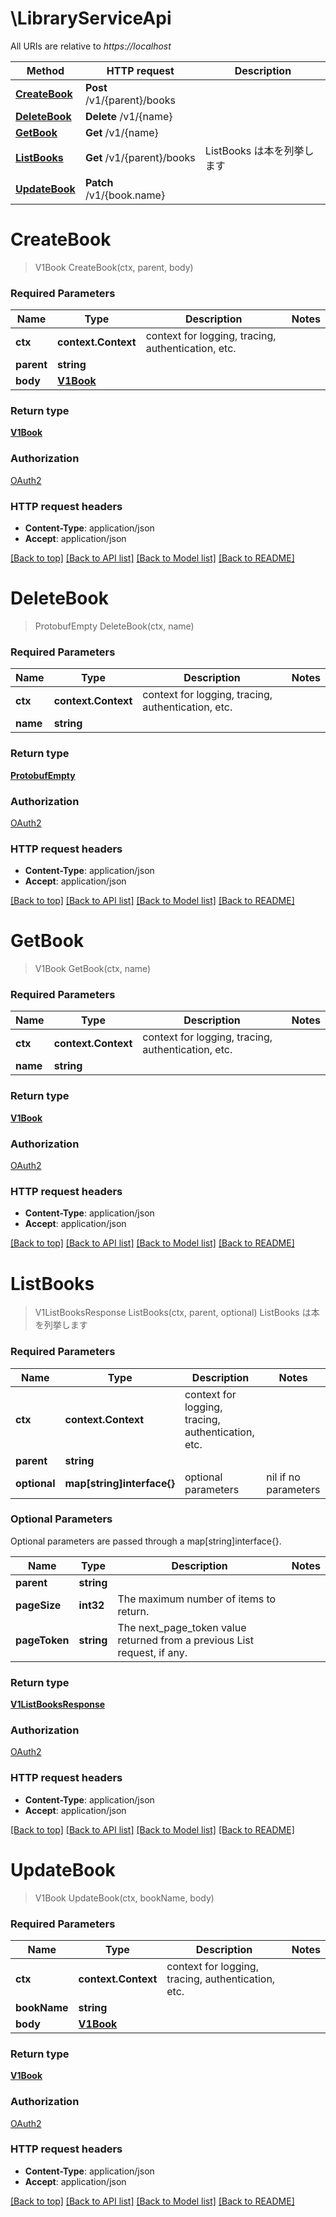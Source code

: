 # \LibraryServiceApi

All URIs are relative to *https://localhost*

Method | HTTP request | Description
------------- | ------------- | -------------
[**CreateBook**](LibraryServiceApi.md#CreateBook) | **Post** /v1/{parent}/books | 
[**DeleteBook**](LibraryServiceApi.md#DeleteBook) | **Delete** /v1/{name} | 
[**GetBook**](LibraryServiceApi.md#GetBook) | **Get** /v1/{name} | 
[**ListBooks**](LibraryServiceApi.md#ListBooks) | **Get** /v1/{parent}/books | ListBooks は本を列挙します
[**UpdateBook**](LibraryServiceApi.md#UpdateBook) | **Patch** /v1/{book.name} | 


# **CreateBook**
> V1Book CreateBook(ctx, parent, body)


### Required Parameters

Name | Type | Description  | Notes
------------- | ------------- | ------------- | -------------
 **ctx** | **context.Context** | context for logging, tracing, authentication, etc.
  **parent** | **string**|  | 
  **body** | [**V1Book**](V1Book.md)|  | 

### Return type

[**V1Book**](v1Book.md)

### Authorization

[OAuth2](../README.md#OAuth2)

### HTTP request headers

 - **Content-Type**: application/json
 - **Accept**: application/json

[[Back to top]](#) [[Back to API list]](../README.md#documentation-for-api-endpoints) [[Back to Model list]](../README.md#documentation-for-models) [[Back to README]](../README.md)

# **DeleteBook**
> ProtobufEmpty DeleteBook(ctx, name)


### Required Parameters

Name | Type | Description  | Notes
------------- | ------------- | ------------- | -------------
 **ctx** | **context.Context** | context for logging, tracing, authentication, etc.
  **name** | **string**|  | 

### Return type

[**ProtobufEmpty**](protobufEmpty.md)

### Authorization

[OAuth2](../README.md#OAuth2)

### HTTP request headers

 - **Content-Type**: application/json
 - **Accept**: application/json

[[Back to top]](#) [[Back to API list]](../README.md#documentation-for-api-endpoints) [[Back to Model list]](../README.md#documentation-for-models) [[Back to README]](../README.md)

# **GetBook**
> V1Book GetBook(ctx, name)


### Required Parameters

Name | Type | Description  | Notes
------------- | ------------- | ------------- | -------------
 **ctx** | **context.Context** | context for logging, tracing, authentication, etc.
  **name** | **string**|  | 

### Return type

[**V1Book**](v1Book.md)

### Authorization

[OAuth2](../README.md#OAuth2)

### HTTP request headers

 - **Content-Type**: application/json
 - **Accept**: application/json

[[Back to top]](#) [[Back to API list]](../README.md#documentation-for-api-endpoints) [[Back to Model list]](../README.md#documentation-for-models) [[Back to README]](../README.md)

# **ListBooks**
> V1ListBooksResponse ListBooks(ctx, parent, optional)
ListBooks は本を列挙します

### Required Parameters

Name | Type | Description  | Notes
------------- | ------------- | ------------- | -------------
 **ctx** | **context.Context** | context for logging, tracing, authentication, etc.
  **parent** | **string**|  | 
 **optional** | **map[string]interface{}** | optional parameters | nil if no parameters

### Optional Parameters
Optional parameters are passed through a map[string]interface{}.

Name | Type | Description  | Notes
------------- | ------------- | ------------- | -------------
 **parent** | **string**|  | 
 **pageSize** | **int32**| The maximum number of items to return. | 
 **pageToken** | **string**| The next_page_token value returned from a previous List request, if any. | 

### Return type

[**V1ListBooksResponse**](v1ListBooksResponse.md)

### Authorization

[OAuth2](../README.md#OAuth2)

### HTTP request headers

 - **Content-Type**: application/json
 - **Accept**: application/json

[[Back to top]](#) [[Back to API list]](../README.md#documentation-for-api-endpoints) [[Back to Model list]](../README.md#documentation-for-models) [[Back to README]](../README.md)

# **UpdateBook**
> V1Book UpdateBook(ctx, bookName, body)


### Required Parameters

Name | Type | Description  | Notes
------------- | ------------- | ------------- | -------------
 **ctx** | **context.Context** | context for logging, tracing, authentication, etc.
  **bookName** | **string**|  | 
  **body** | [**V1Book**](V1Book.md)|  | 

### Return type

[**V1Book**](v1Book.md)

### Authorization

[OAuth2](../README.md#OAuth2)

### HTTP request headers

 - **Content-Type**: application/json
 - **Accept**: application/json

[[Back to top]](#) [[Back to API list]](../README.md#documentation-for-api-endpoints) [[Back to Model list]](../README.md#documentation-for-models) [[Back to README]](../README.md)

